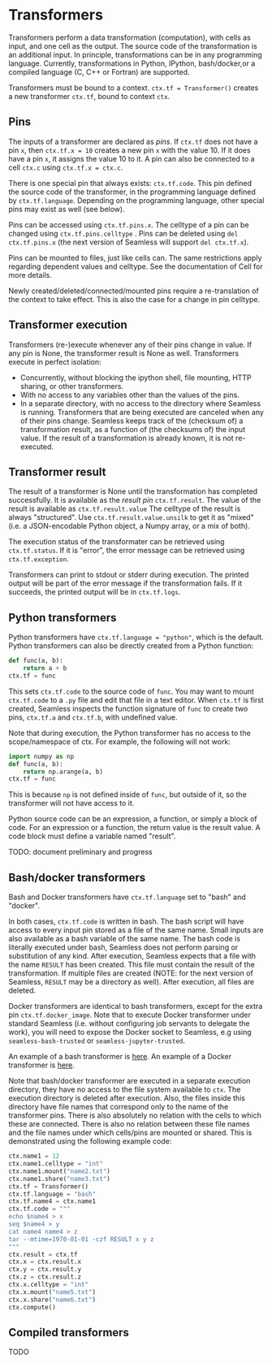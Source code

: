 Transformers
============

Transformers perform a data transformation (computation), with cells as input, and one cell as the output. The source code of the transformation is an additional input. In principle, transformations can be in any programming language. Currently, transformations in Python, IPython, bash/docker,or a compiled language (C, C++ or Fortran) are supported.

Transformers must be bound to a context. `ctx.tf = Transformer()` creates a new
transformer `ctx.tf`, bound to context `ctx`.

## Pins

The inputs of a transformer are declared as *pins*. If `ctx.tf` does not have a pin `x`,
then `ctx.tf.x = 10` creates a new pin `x` with the value 10. If it does have a pin `x`, it assigns the value 10 to it. A pin can also be connected to a cell `ctx.c` using `ctx.tf.x = ctx.c`.

There is one special pin that always exists: `ctx.tf.code`. This pin defined the source code of the transformer, in the programming language defined by `ctx.tf.language`. Depending on the programming language, other special pins may exist as well (see below).

Pins can be accessed using `ctx.tf.pins.x`. The celltype of a pin can be changed using `ctx.tf.pins.celltype` . Pins can be deleted using `del ctx.tf.pins.x` (the next version of Seamless will support `del ctx.tf.x`).

Pins can be mounted to files, just like cells can. The same restrictions apply regarding dependent values and celltype. See the documentation of Cell for more details.

Newly created/deleted/connected/mounted pins require a re-translation of the context to take effect. This is also the case for a change in pin celltype.

## Transformer execution

Transformers (re-)execute whenever any of their pins change in value. If any pin is None, the transformer result is None as well. Transformers execute in perfect isolation:
- Concurrently, without blocking the ipython shell, file mounting, HTTP sharing, or other transformers.
- With no access to any variables other than the values of the pins.
- In a separate directory, with no access to the directory where Seamless is running.
Transformers that are being executed are canceled when any of their pins change.
Seamless keeps track of the (checksum of) a transformation result, as a function of (the checksums of) the input value. If the result of a transformation is already known, it is not re-executed.

## Transformer result

The result of a transformer is None until the transformation has completed successfully.
It is available as the *result pin* `ctx.tf.result`.
The value of the result is available as `ctx.tf.result.value`
The celltype of the result is always "structured". Use `ctx.tf.result.value.unsilk` to get it as "mixed" (i.e. a JSON-encodable Python object, a Numpy array, or a mix of both).

The execution status of the transformater can be retrieved using `ctx.tf.status`. If it is "error", the error message can be retrieved using `ctx.tf.exception`.

Transformers can print to stdout or stderr during execution.
The printed output will be part of the error message if the transformation fails.
If it succeeds, the printed output will be in `ctx.tf.logs`.

## Python transformers

Python transformers have `ctx.tf.language = "python"`, which is the default. Python transformers can also be directly created from a Python function:
```python
def func(a, b):
    return a + b
ctx.tf = func
```
This sets `ctx.tf.code` to the source code of `func`. You may want to mount `ctx.tf.code` to a `.py` file and edit that file in a text editor.
When `ctx.tf` is first created, Seamless inspects the function signature of `func`
to create two pins, `ctx.tf.a` and `ctx.tf.b`, with undefined value.

Note that during execution, the Python transformer has no access to the scope/namespace of ctx.
For example, the following will not work:

```python
import numpy as np
def func(a, b):
    return np.arange(a, b)
ctx.tf = func
```

This is because `np` is not defined inside of `func`, but outside of it,
so the transformer will not have access to it.

Python source code can be an expression, a function, or simply a block of code. For an expression or a function, the return value is the result value. A code block must define a variable named "result".

TODO: document preliminary and progress

## Bash/docker transformers

Bash and Docker transformers have `ctx.tf.language` set to "bash" and "docker".

In both cases, `ctx.tf.code` is written in bash. The bash script will have access to every input pin stored as a file of the same name. Small inputs are also available as a bash variable of the same name. The bash code is literally executed under bash, Seamless does not perform parsing or substitution of any kind. After execution, Seamless expects that a file with the name `RESULT` has been created. This file must contain the result of the transformation. If multiple files are created (NOTE: for the next version of Seamless, `RESULT` may be a directory as well).
After execution, all files are deleted.

Docker transformers are identical to bash transformers, except for the extra pin `ctx.tf.docker_image`. Note that to execute Docker transformer under standard Seamless
(i.e. without configuring job servants to delegate the work), you will need to expose the Docker socket to Seamless, e.g using `seamless-bash-trusted` or `seamless-jupyter-trusted`.

An example of a bash transformer is [here](https://github.com/sjdv1982/seamless/blob/stable/tests/highlevel/bash.py). An example of a Docker transformer is [here](https://github.com/sjdv1982/seamless/blob/stable/tests/highlevel/docker_.py).

Note that bash/docker transformer are executed in a separate execution directory, they have no access to the file system available to `ctx`. The execution directory is deleted after execution.
Also, the files inside this directory have file names that correspond only to the name of the transformer pins. There is also absolutely no relation with the cells to which these are connected. There is also no relation between these file names and the file names under which cells/pins are mounted or shared. This is demonstrated using the following example code:

```python
ctx.name1 = 12
ctx.name1.celltype = "int"
ctx.name1.mount("name2.txt")
ctx.name1.share("name3.txt")
ctx.tf = Transformer()
ctx.tf.language = "bash"
ctx.tf.name4 = ctx.name1
ctx.tf.code = """
echo $name4 > x
seq $name4 > y
cat name4 name4 > z
tar --mtime=1970-01-01 -czf RESULT x y z
"""
ctx.result = ctx.tf
ctx.x = ctx.result.x
ctx.y = ctx.result.y
ctx.z = ctx.result.z
ctx.x.celltype = "int"
ctx.x.mount("name5.txt")
ctx.x.share("name6.txt")
ctx.compute()
```

## Compiled transformers

TODO